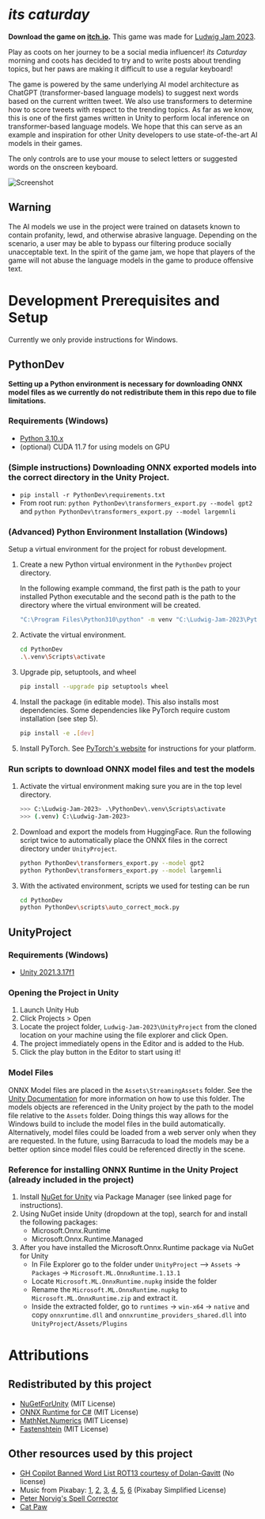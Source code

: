 # *its caturday*
**Download the game on [itch.io](https://unitedfailures.itch.io/its-caturday).** This game was made for [Ludwig Jam 2023](https://itch.io/jam/ludwig-2023).

Play as coots on her journey to be a social media influencer! 
*its Caturday* morning and coots has decided to try and to write posts about trending topics, but her paws are making it difficult to use a regular keyboard!

The game is powered by the same underlying AI model architecture as ChatGPT (transformer-based language models) to suggest next words based on the current written tweet. We also use transformers to determine how to score tweets with respect to the trending topics.
As far as we know, this is one of the first games written in Unity to perform local inference on transformer-based language models. We hope that this can serve as an example and inspiration for other Unity developers to use state-of-the-art AI models in their games.

The only controls are to use your mouse to select letters or suggested words on the onscreen keyboard.

![Screenshot](GameScreenshot.png)

## Warning
The AI models we use in the project were trained on datasets known to contain profanity, lewd, and otherwise abrasive language. 
Depending on the scenario, a user may be able to bypass our filtering produce socially unacceptable text. 
In the spirit of the game jam, we hope that players of the game will not abuse the language models in the game to produce offensive text.

# Development Prerequisites and Setup
Currently we only provide instructions for Windows.
## PythonDev
**Setting up a Python environment is necessary for downloading ONNX model files as we currently do not redistribute them in this repo due to file limitations.**

### Requirements (Windows)
* [Python 3.10.x](https://www.python.org/downloads/)
* (optional) CUDA 11.7 for using models on GPU

### (Simple instructions) Downloading ONNX exported models into the correct directory in the Unity Project.
* `pip install -r PythonDev\requirements.txt`
* From root run: `python PythonDev\transformers_export.py --model gpt2` and `python PythonDev\transformers_export.py --model largemnli`

### (Advanced) Python Environment Installation (Windows)
Setup a virtual environment for the project for robust development.
1. Create a new Python virtual environment in the `PythonDev` project directory.

    In the following example command, the first path is the path to your installed Python executable and the second path is the path to the directory where the virtual environment will be created.
    
    ```bash
    "C:\Program Files\Python310\python" -m venv "C:\Ludwig-Jam-2023\PythonDev\.venv"
    ```

2. Activate the virtual environment.
    
    ```bash
    cd PythonDev
    .\.venv\Scripts\activate
    ```

3. Upgrade pip, setuptools, and wheel
    
    ```bash
    pip install --upgrade pip setuptools wheel
    ```

4. Install the package (in editable mode). This also installs most dependencies. Some dependencies like PyTorch require custom installation (see step 5).
        
    ```bash
    pip install -e .[dev]
    ```

5. Install PyTorch. See [PyTorch's website](https://pytorch.org/get-started/locally/) for instructions for your platform.

### Run scripts to download ONNX model files and test the models
1. Activate the virtual environment making sure you are in the top level directory.
    
    ```bash
    >>> C:\Ludwig-Jam-2023> .\PythonDev\.venv\Scripts\activate
    >>> (.venv) C:\Ludwig-Jam-2023>
    ```

2. Download and export the models from HuggingFace. 
Run the following script twice to automatically place the ONNX files in the correct directory under `UnityProject`.
    
    ```bash
    python PythonDev\transformers_export.py --model gpt2
    python PythonDev\transformers_export.py --model largemnli
    ```

3. With the activated environment, scripts we used for testing can be run
    ```bash
    cd PythonDev
    python PythonDev\scripts\auto_correct_mock.py
    ```

## UnityProject
### Requirements (Windows)
* [Unity 2021.3.17f1](https://unity.com/download#how-get-started)

### Opening the Project in Unity
1. Launch Unity Hub
2. Click Projects > Open
3. Locate the project folder, `Ludwig-Jam-2023\UnityProject` from the cloned location on your machine using the file explorer and click Open.
4. The project immediately opens in the Editor and is added to the Hub.
5. Click the play button in the Editor to start using it!

### Model Files
ONNX Model files are placed in the `Assets\StreamingAssets` folder. 
See the [Unity Documentation](https://docs.unity3d.com/Manual/StreamingAssets.html) for more information on how to use this folder.
The models objects are referenced in the Unity project by the path to the model file relative to the `Assets` folder. 
Doing things this way allows for the Windows build to include the model files in the build automatically.
Alternatively, model files could be loaded from a web server only when they are requested.
In the future, using Barracuda to load the models may be a better option since model files could be referenced directly in the scene.

### Reference for installing ONNX Runtime in the Unity Project (already included in the project)
1. Install [NuGet for Unity](https://github.com/GlitchEnzo/NuGetForUnity#how-do-i-install-nugetforunity) via Package Manager (see linked page for instructions).
2. Using NuGet inside Unity (dropdown at the top), search for and install the following packages:
    * Microsoft.Onnx.Runtime
    * Microsoft.Onnx.Runtime.Managed
3. After you have installed the Microsoft.Onnx.Runtime package via NuGet for Unity
    * In File Explorer go to the folder under `UnityProject` --> `Assets` -> `Packages` -> `Microsoft.ML.OnnxRuntime.1.13.1`
    * Locate `Microsoft.ML.OnnxRuntime.nupkg` inside the folder
    * Rename the `Microsoft.ML.OnnxRuntime.nupkg` to `Microsoft.ML.OnnxRuntime.zip` and extract it.
    * Inside the extracted folder, go to `runtimes` -> `win-x64` -> `native` and copy `onnxruntime.dll` and `onnxruntime_providers_shared.dll` into `UnityProject/Assets/Plugins`


# Attributions
## Redistributed by this project
* [NuGetForUnity](https://github.com/GlitchEnzo/NuGetForUnity) (MIT License)
* [ONNX Runtime for C#](https://github.com/microsoft/onnxruntime) (MIT License)
* [MathNet.Numerics](https://www.nuget.org/packages/MathNet.Numerics) (MIT License)
* [Fastenshtein](https://github.com/DanHarltey/Fastenshtein) (MIT License)

## Other resources used by this project
- [GH Copilot Banned Word List ROT13 courtesy of Dolan-Gavitt](https://moyix.net/~moyix/copilot_slurs_rot13.txt) (No license)
- Music from Pixabay: [1](https://pixabay.com/music/beats-lo-fi-beauty-99516/), [2](https://pixabay.com/music/beats-sweet-chillhop-113777/), [3](https://pixabay.com/music/beats-lo-fi-chillhop-beat-background-music-133473/), [4](https://pixabay.com/music/beats-lofi-study-112191/), [5](https://pixabay.com/music/beats-breeze-soothing-lo-fi-music-78bpm-13596/), [6](https://pixabay.com/music/beats-relaxed-vlog-night-street-131746/) (Pixabay Simplified License)
- [Peter Norvig's Spell Corrector](http://norvig.com/spell-correct.html)
- [Cat Paw](https://www.pinterest.com/pin/619315386248540791/)
